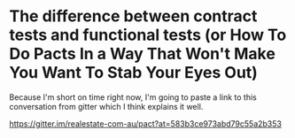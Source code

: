 # The difference between contract tests and functional tests (or How To Do Pacts In a Way That Won't Make You Want To Stab Your Eyes Out)

Because I'm short on time right now, I'm going to paste a link to this conversation from gitter which I think explains it well.

https://gitter.im/realestate-com-au/pact?at=583b3ce973abd79c55a2b353
